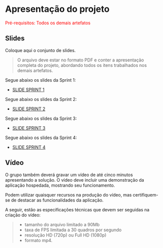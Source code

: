 # Apresentação do projeto

<span style="color:red">Pré-requisitos: Todos os demais artefatos</span>


## Slides

Coloque aqui o conjunto de slides.

> O arquivo deve estar no formato PDF e conter a apresentação completa do projeto, abordando todos os itens trabalhados nos demais artefatos.


Segue abaixo os slides da Sprint 1:
- [SLIDE SPRINT 1](../docs/slides/slide_sprint_1.pdf)

Segue abaixo os slides da Sprint 2:

- [SLIDE SPRINT 2](../docs/slides/slide_sprint_2.pdf)

Segue abaixo os slides da Sprint 3:

- [SLIDE SPRINT 3](../docs/slides/slide_sprint_3.pdf)

Segue abaixo os slides da Sprint 4:

- [SLIDE SPRINT 4](../docs/slides/slide_sprint_4.pdf)


## Vídeo

O grupo também deverá gravar um vídeo de até cinco minutos apresentando a solução. O vídeo deve incluir uma demonstração da aplicação hospedada, mostrando seu funcionamento.

Podem utilizar quaisquer recursos na produção do vídeo, mas certifiquem-se de destacar as funcionalidades da aplicação.

A seguir, estão as especificações técnicas que devem ser seguidas na criação do vídeo:

> - tamanho do arquivo limitado a 90Mb
> - taxa de FPS limitada a 30 quadros por segundo
> - resolução HD (720p) ou Full HD (1080p)
> - formato mp4.


